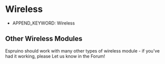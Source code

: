 <!--- Copyright (c) 2013 Gordon Williams, Pur3 Ltd. See the file LICENSE for copying permission. -->
Wireless
=========

* APPEND_KEYWORD: Wireless

Other Wireless Modules
-------------------

Espruino should work with many other types of wireless module - if you've had it working, please Let us know in the Forum!

